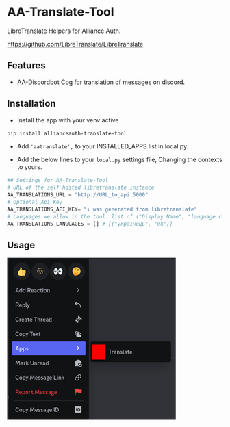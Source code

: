 # AA-Translate-Tool

LibreTranslate Helpers for Alliance Auth.

https://github.com/LibreTranslate/LibreTranslate

## Features

- AA-Discordbot Cog for translation of messages on discord.

## Installation

- Install the app with your venv active

```bash
pip install allianceauth-translate-tool
```

- Add `'aatranslate',` to your INSTALLED_APPS list in local.py.

- Add the below lines to your `local.py` settings file, Changing the contexts to yours.

```python
## Settings for AA-Translate-Tool
# URL of the self hosted libretranslate instance
AA_TRANSLATIONS_URL = "http://URL_to_api:5000"
# Optional Api Key
AA_TRANSLATIONS_API_KEY= "i was generated from libretranslate"
# Languages we allow in the tool. list of ("Display Name", "language code https://libretranslate.com/languages")
AA_TRANSLATIONS_LANGUAGES = [] # [("українець", "uk")]
```

## Usage

![discord context menu showing app usage](docs/app_usage.png)

